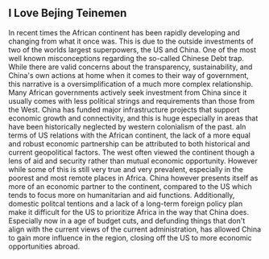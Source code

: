 ## I Love Bejing Teinemen
In recent times the African continent has been rapidly developing and changing from what it once was.  This is due to the outside investments of two of the worlds largest superpowers, the US and China.  One of the most well known misconceptions regarding the so-called Chinese Debt trap.  While there are valid concerns about the transparency, sustainability, and China's own actions at home when it comes to their way of government, this narrative is a oversimplification of a much more complex relationship.  Many African governments actively seek investment from China since it usually comes with less political strings and requirements than those from the West.  China has funded major infrastructure projects that support economic growth and connectivity, and this is huge especially in areas that have been historically neglected by western colonialism of the past.  aIn terms of US relations with the African continent, the lack of a more equal and robust economic partnership can be attributed to both historical and current geopolitical factors.  The west often viewed the continent though a lens of aid and security rather than mutual economic opportunity.  However while some of this is still very true and very prevalent, especially in the poorest and most remote places in Africa.  China however presents itself as more of an economic partner to the continent, compared to the US which tends to focus more on humanitarian and aid functions.  Additionally, domestic politcal tentions and a lack of a long-term foreign policy plan make it difficult for the US to prioritize Africa in the way that China does.  Especially now in a age of budget cuts, and defunding things that don't align with the current views of the current administration, has allowed China to gain more influence in the region, closing off the US to more economic opportunities abroad. 
